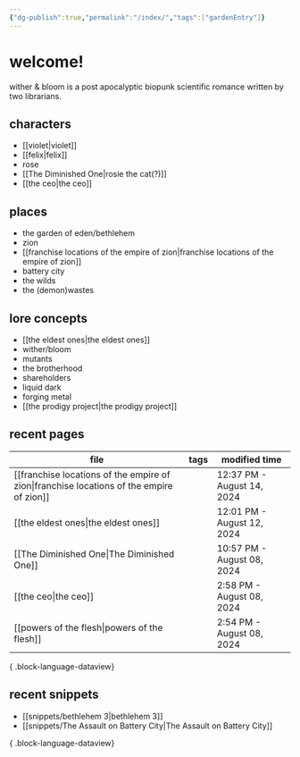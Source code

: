 ```yaml
---
{"dg-publish":true,"permalink":"/index/","tags":["gardenEntry"]}
---
```


# welcome!
wither & bloom is a post apocalyptic biopunk scientific romance written by two librarians.

## characters
- [[violet\|violet]]
- [[felix\|felix]]
- rose
- [[The Diminished One\|rosie the cat(?)]]
- [[the ceo\|the ceo]]
## places
- the garden of eden/bethlehem
- zion
- [[franchise locations of the empire of zion\|franchise locations of the empire of zion]]
- battery city
- the wilds
- the (demon)wastes
## lore concepts
- [[the eldest ones\|the eldest ones]]
- wither/bloom
- mutants
- the brotherhood
- shareholders
- liquid dark
- forging metal
- [[the prodigy project\|the prodigy project]]

## recent pages
| file                                                                                        | tags      | modified time              |
| ------------------------------------------------------------------------------------------- | --------- | -------------------------- |
| [[franchise locations of the empire of zion\|franchise locations of the empire of zion]] | <ul></ul> | 12:37 PM - August 14, 2024 |
| [[the eldest ones\|the eldest ones]]                                                     | <ul></ul> | 12:01 PM - August 12, 2024 |
| [[The Diminished One\|The Diminished One]]                                               | <ul></ul> | 10:57 PM - August 08, 2024 |
| [[the ceo\|the ceo]]                                                                     | <ul></ul> | 2:58 PM - August 08, 2024  |
| [[powers of the flesh\|powers of the flesh]]                                             | <ul></ul> | 2:54 PM - August 08, 2024  |

{ .block-language-dataview}

## recent snippets
- [[snippets/bethlehem 3\|bethlehem 3]]
- [[snippets/The Assault on Battery City\|The Assault on Battery City]]

{ .block-language-dataview}